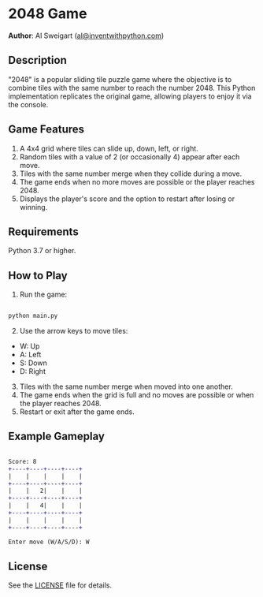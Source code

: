 # 2048 Game
**Author**: Al Sweigart (al@inventwithpython.com)

## Description
"2048" is a popular sliding tile puzzle game where the objective is to combine tiles with the same number to reach the number 2048. This Python implementation replicates the original game, allowing players to enjoy it via the console.

## Game Features

1. A 4x4 grid where tiles can slide up, down, left, or right.
2. Random tiles with a value of 2 (or occasionally 4) appear after each move.
3. Tiles with the same number merge when they collide during a move.
4. The game ends when no more moves are possible or the player reaches 2048.
5. Displays the player's score and the option to restart after losing or winning.

## Requirements

Python 3.7 or higher.

## How to Play

1. Run the game:
```bash

python main.py
```
2. Use the arrow keys to move tiles:
- W: Up
- A: Left
- S: Down
- D: Right

3. Tiles with the same number merge when moved into one another.
4. The game ends when the grid is full and no moves are possible or when the player reaches 2048.
5. Restart or exit after the game ends.

## Example Gameplay

```diff

Score: 8
+----+----+----+----+
|    |    |    |    |
+----+----+----+----+
|    |   2|    |    |
+----+----+----+----+
|    |   4|    |    |
+----+----+----+----+
|    |    |    |    |
+----+----+----+----+

Enter move (W/A/S/D): W
```

## License
See the [LICENSE](LICENSE) file for details.

